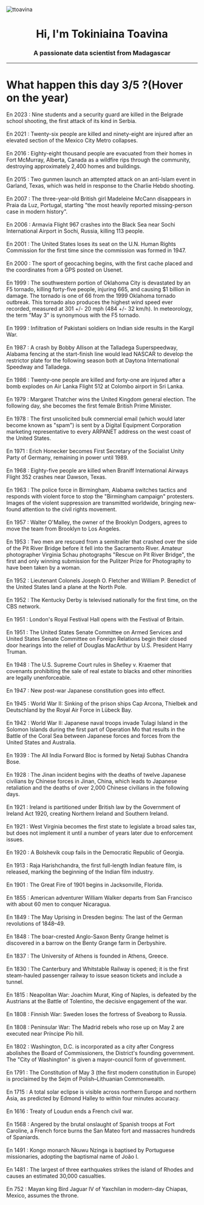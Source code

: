 
<p align="left"> <img src="https://komarev.com/ghpvc/?username=ttoavina&label=Profile%20views&color=0e75b6&style=flat" alt="ttoavina" /> </p>
<h1 align="center">Hi, I'm Tokiniaina Toavina</h1>
<h3 align="center">A passionate data scientist from Madagascar</h3>
    
<hr/>
<h1> What happen this day 3/5 ?(Hover on the year)</h1>

En 2023 : Nine students and a security guard are killed in the Belgrade school shooting, the first attack of its kind in Serbia.
<br/><br/>
En 2021 : Twenty-six people are killed and ninety-eight are injured after an elevated section of the Mexico City Metro collapses.
<br/><br/>
En 2016 : Eighty-eight thousand people are evacuated from their homes in Fort McMurray, Alberta, Canada as a wildfire rips through the community, destroying approximately 2,400 homes and buildings.
<br/><br/>
En 2015 : Two gunmen launch an attempted attack on an anti-Islam event in Garland, Texas, which was held in response to the Charlie Hebdo shooting.
<br/><br/>
En 2007 : The three-year-old British girl Madeleine McCann disappears in Praia da Luz, Portugal, starting "the most heavily reported missing-person case in modern history".
<br/><br/>
En 2006 : Armavia Flight 967 crashes into the Black Sea near Sochi International Airport in Sochi, Russia, killing 113 people.
<br/><br/>
En 2001 : The United States loses its seat on the U.N. Human Rights Commission for the first time since the commission was formed in 1947.
<br/><br/>
En 2000 : The sport of geocaching begins, with the first cache placed and the coordinates from a GPS posted on Usenet.
<br/><br/>
En 1999 : The southwestern portion of Oklahoma City is devastated by an F5 tornado, killing forty-five people, injuring 665, and causing $1 billion in damage. The tornado is one of 66 from the 1999 Oklahoma tornado outbreak. This tornado also produces the highest wind speed ever recorded, measured at 301 +/- 20 mph (484 +/- 32 km/h). In meteorology, the term "May 3" is synonymous with the F5 tornado.
<br/><br/>
En 1999 : Infiltration of Pakistani soldiers on Indian side results in the Kargil War.
<br/><br/>
En 1987 : A crash by Bobby Allison at the Talladega Superspeedway, Alabama fencing at the start-finish line would lead NASCAR to develop the restrictor plate for the following season both at Daytona International Speedway and Talladega.
<br/><br/>
En 1986 : Twenty-one people are killed and forty-one are injured after a bomb explodes on Air Lanka Flight 512 at Colombo airport in Sri Lanka.
<br/><br/>
En 1979 : Margaret Thatcher wins the United Kingdom general election. The following day, she becomes the first female British Prime Minister.
<br/><br/>
En 1978 : The first unsolicited bulk commercial email (which would later become known as "spam") is sent by a Digital Equipment Corporation marketing representative to every ARPANET address on the west coast of the United States.
<br/><br/>
En 1971 : Erich Honecker becomes First Secretary of the Socialist Unity Party of Germany, remaining in power until 1989.
<br/><br/>
En 1968 : Eighty-five people are killed when Braniff International Airways Flight 352 crashes near Dawson, Texas.
<br/><br/>
En 1963 : The police force in Birmingham, Alabama switches tactics and responds with violent force to stop the "Birmingham campaign" protesters. Images of the violent suppression are transmitted worldwide, bringing new-found attention to the civil rights movement.
<br/><br/>
En 1957 : Walter O'Malley, the owner of the Brooklyn Dodgers, agrees to move the team from Brooklyn to Los Angeles.
<br/><br/>
En 1953 : Two men are rescued from a semitrailer that crashed over the side of the Pit River Bridge before it fell into the Sacramento River. Amateur photographer Virginia Schau photographs "Rescue on Pit River Bridge", the first and only winning submission for the Pulitzer Prize for Photography to have been taken by a woman.
<br/><br/>
En 1952 : Lieutenant Colonels Joseph O. Fletcher and William P. Benedict of the United States land a plane at the North Pole.
<br/><br/>
En 1952 : The Kentucky Derby is televised nationally for the first time, on the CBS network.
<br/><br/>
En 1951 : London's Royal Festival Hall opens with the Festival of Britain.
<br/><br/>
En 1951 : The United States Senate Committee on Armed Services and United States Senate Committee on Foreign Relations begin their closed door hearings into the relief of Douglas MacArthur by U.S. President Harry Truman.
<br/><br/>
En 1948 : The U.S. Supreme Court rules in Shelley v. Kraemer that covenants prohibiting the sale of real estate to blacks and other minorities are legally unenforceable.
<br/><br/>
En 1947 : New post-war Japanese constitution goes into effect.
<br/><br/>
En 1945 : World War II: Sinking of the prison ships Cap Arcona, Thielbek and Deutschland by the Royal Air Force in  Lübeck Bay.
<br/><br/>
En 1942 : World War II: Japanese naval troops invade Tulagi Island in the Solomon Islands during the first part of Operation Mo that results in the Battle of the Coral Sea between Japanese forces and forces from the United States and Australia.
<br/><br/>
En 1939 : The All India Forward Bloc is formed by Netaji Subhas Chandra Bose.
<br/><br/>
En 1928 : The Jinan incident begins with the deaths of twelve Japanese civilians by Chinese forces in Jinan, China, which leads to Japanese retaliation and the deaths of over 2,000 Chinese civilians in the following days.
<br/><br/>
En 1921 : Ireland is partitioned under British law by the Government of Ireland Act 1920, creating Northern Ireland and Southern Ireland.
<br/><br/>
En 1921 : West Virginia becomes the first state to legislate a broad sales tax, but does not implement it until a number of years later due to enforcement issues.
<br/><br/>
En 1920 : A Bolshevik coup fails in the Democratic Republic of Georgia.
<br/><br/>
En 1913 : Raja Harishchandra, the first full-length Indian feature film, is released, marking the beginning of the Indian film industry.
<br/><br/>
En 1901 : The Great Fire of 1901 begins in Jacksonville, Florida.
<br/><br/>
En 1855 : American adventurer William Walker departs from San Francisco with about 60 men to conquer Nicaragua.
<br/><br/>
En 1849 : The May Uprising in Dresden begins: The last of the German revolutions of 1848–49.
<br/><br/>
En 1848 : The boar-crested Anglo-Saxon Benty Grange helmet is discovered in a barrow on the Benty Grange farm in Derbyshire.
<br/><br/>
En 1837 : The University of Athens is founded in Athens, Greece.
<br/><br/>
En 1830 : The Canterbury and Whitstable Railway is opened; it is the first steam-hauled passenger railway to issue season tickets and include a tunnel.
<br/><br/>
En 1815 : Neapolitan War: Joachim Murat, King of Naples, is defeated by the Austrians at the Battle of Tolentino, the decisive engagement of the war.
<br/><br/>
En 1808 : Finnish War: Sweden loses the fortress of Sveaborg to Russia.
<br/><br/>
En 1808 : Peninsular War: The Madrid rebels who rose up on May 2 are executed near Príncipe Pío hill.
<br/><br/>
En 1802 : Washington, D.C. is incorporated as a city after Congress abolishes the Board of Commissioners, the District's founding government. The "City of Washington" is given a mayor-council form of government.
<br/><br/>
En 1791 : The Constitution of May 3 (the first modern constitution in Europe) is proclaimed by the Sejm of Polish–Lithuanian Commonwealth.
<br/><br/>
En 1715 : A total solar eclipse is visible across northern Europe and northern Asia, as predicted by Edmond Halley to within four minutes accuracy.
<br/><br/>
En 1616 : Treaty of Loudun ends a French civil war.
<br/><br/>
En 1568 : Angered by the brutal onslaught of Spanish troops at Fort Caroline, a French force burns the San Mateo fort and massacres hundreds of Spaniards.
<br/><br/>
En 1491 : Kongo monarch Nkuwu Nzinga is baptised by Portuguese missionaries, adopting the baptismal name of João I.
<br/><br/>
En 1481 : The largest of three earthquakes strikes the island of Rhodes and causes an estimated 30,000 casualties.
<br/><br/>
En 752 : Mayan king Bird Jaguar IV of Yaxchilan in modern-day Chiapas, Mexico, assumes the throne.
<br/><br/>
